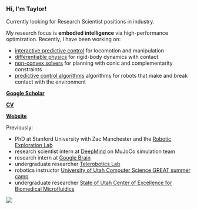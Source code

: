 ### Hi, I'm Taylor!

Currently looking for Research Scientist positions in industry.

My research focus is **embodied intelligence** via high-performance optimization. Recently, I have been working on:
- [interactive predictive control](https://github.com/deepmind/mujoco_mpc) for locomotion and manipulation
- [differentiable physics](https://github.com/thowell/RoboDojo.jl) for rigid-body dynamics with contact
- [non-convex solvers](https://github.com/thowell/CALIPSO.jl) for planning with conic and complementarity constraints
- [predictive control algorithms](https://github.com/thowell/ContactImplicitMPC.jl) algorithms for robots that make and break contact with the environment

[**Google Scholar**](https://scholar.google.com/citations?user=z2F7CSEAAAAJ&hl=en&oi=ao)

[**CV**]([github.com/thowell/cv/](https://github.com/thowell/cv/blob/master/cv/cv.pdf))

[**Website**](thowell.github.io)

Previously:
- PhD at Stanford University with Zac Manchester and the [Robotic Exploration Lab](https://roboticexplorationlab.org/)
- research scientist intern at [DeepMind](https://www.deepmind.com/) on MuJoCo simulation team
- research intern at [Google Brain](https://research.google/teams/brain/robotics/)
- undergraduate researcher [Telerobotics Lab](https://www.telerobotics.utah.edu/)
- robotics instructor [University of Utah Computer Science GREAT summer camp](https://www.cs.utah.edu/~dejohnso/GREAT/)
- undergraduate researcher [State of Utah Center of Excellence for Biomedical Microfluidics](https://mems.utah.edu/)

<img src="https://github-readme-stats-sigma-five.vercel.app/api?username=thowell&show_icons=true&count_private=true&include_all_commits=true&hide_title=true&hide_border=true&theme=dark"/>
<!--
**thowell/thowell** is a ✨ _special_ ✨ repository because its `README.md` (this file) appears on your GitHub profile.

Here are some ideas to get you started:

- 🔭 I’m currently working on ...
- 🌱 I’m currently learning ...
- 👯 I’m looking to collaborate on ...
- 🤔 I’m looking for help with ...
- 💬 Ask me about ...
- 📫 How to reach me: ...
- 😄 Pronouns: ...
- ⚡ Fun fact: ...
-->
